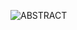 ![ABSTRACT](https://github.com/Daniel-Hub01/R-Projects/assets/77064553/ac62df8c-29cb-49ca-8ea0-0e0e0f765816)
